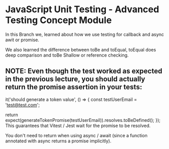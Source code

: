 # JavaScript Unit Testing - Advanced Testing Concept Module

In this Branch we, learned about how we use testing for callback and async awit or promise.

We also learned the difference between toBe and toEqual, toEqual does deep comparison and toBe Shallow or reference checking.

## NOTE: Even though the test worked as expected in the previous lecture, you should actually return the promise assertion in your tests:

it('should generate a token value', () => {
  const testUserEmail = 'test@test.com';
 
  return expect(generateTokenPromise(testUserEmail)).resolves.toBeDefined();
});
This guarantees that Vitest / Jest wait for the promise to be resolved.

You don't need to return when using async / await (since a function annotated with async returns a promise implicitly).